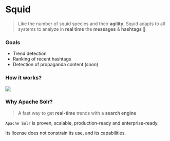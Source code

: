 # Squid
> Like the number of squid species and their **agility**, Squid adapts to all systems to analyze in **real time** the **messages** & **hashtags** 🦑

### Goals
- Trend detection
- Ranking of recent hashtags
- Detection of propaganda content (*soon*)

### How it works?
<img src="https://media.discordapp.net/attachments/844241319165558803/1056588575866626208/Untitled-2022-12-25-1545.png" />

### Why Apache Solr?
> A fast way to get **real-time** trends with a **search engine**

`Apache Solr` is proven, scalable, production-ready and enterprise-ready.

Its license does not constrain its use, and its capabilities.
